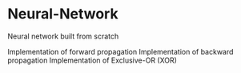 # Neural-Network
Neural network built from scratch

Implementation of forward propagation
Implementation of backward propagation
Implementation of Exclusive-OR (XOR)
